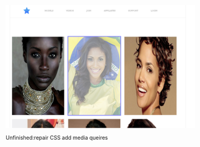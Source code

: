 ![Alt text](https://github.com/moseleygj/WebPages/blob/master/BSL/ScreenshotBSL.png
)

Unfinished:repair CSS add media queires 
